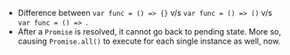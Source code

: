 - Difference between `var func = () => {}` v/s `var func = () => ()` v/s `var func = () => `.
- After a `Promise` is resolved, it cannot go back to pending state. More so, causing `Promise.all()` to execute for each single instance as well, now.